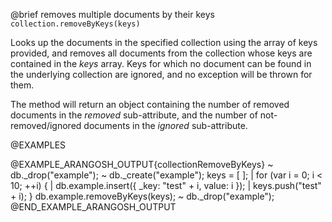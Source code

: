 

@brief removes multiple documents by their keys
`collection.removeByKeys(keys)`

Looks up the documents in the specified collection using the array of keys
provided, and removes all documents from the collection whose keys are
contained in the *keys* array. Keys for which no document can be found in
the underlying collection are ignored, and no exception will be thrown for
them.

The method will return an object containing the number of removed documents
in the *removed* sub-attribute, and the number of not-removed/ignored
documents in the *ignored* sub-attribute.

@EXAMPLES

@EXAMPLE_ARANGOSH_OUTPUT{collectionRemoveByKeys}
~ db._drop("example");
~ db._create("example");
  keys = [ ];
| for (var i = 0; i < 10; ++i) {
|   db.example.insert({ _key: "test" + i, value: i });
|   keys.push("test" + i);
  }
  db.example.removeByKeys(keys);
~ db._drop("example");
@END_EXAMPLE_ARANGOSH_OUTPUT

